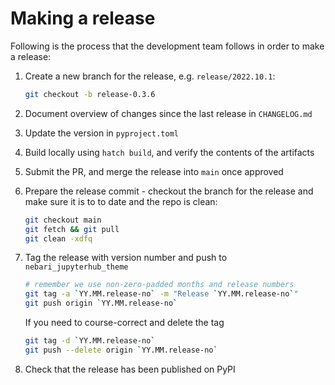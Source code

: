 # Making a release

Following is the process that the development team follows in order to make
a release:

1. Create a new branch for the release, e.g. `release/2022.10.1`:

    ```bash
    git checkout -b release-0.3.6
    ```

2. Document overview of changes since the last release in `CHANGELOG.md`
3. Update the version in `pyproject.toml`
4. Build locally using `hatch build`, and verify the contents of the artifacts
5. Submit the PR, and merge the release into `main` once approved
6. Prepare the release commit - checkout the branch for the release and make sure it is to to date and the repo is clean:

   ```bash
   git checkout main
   git fetch && git pull
   git clean -xdfq
   ```

7. Tag the release with version number and push to `nebari_jupyterhub_theme`

    ```bash
    # remember we use non-zero-padded months and release numbers
    git tag -a `YY.MM.release-no` -m "Release `YY.MM.release-no`"
    git push origin `YY.MM.release-no`
    ```

    If you need to course-correct and delete the tag

    ```bash
    git tag -d `YY.MM.release-no`
    git push --delete origin `YY.MM.release-no`
    ```

8. Check that the release has been published on PyPI
